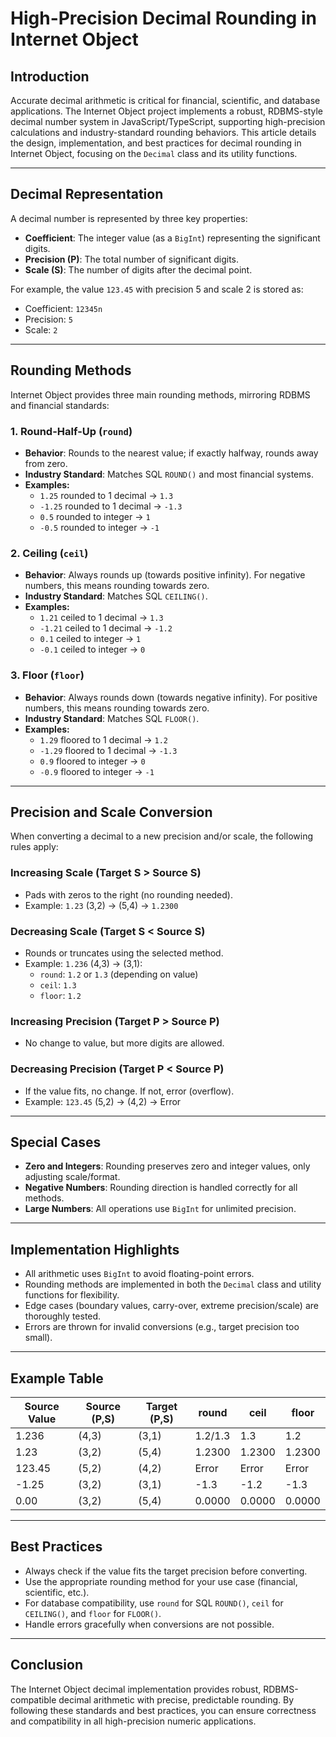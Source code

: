 # High-Precision Decimal Rounding in Internet Object

## Introduction

Accurate decimal arithmetic is critical for financial, scientific, and database applications. The Internet Object project implements a robust, RDBMS-style decimal number system in JavaScript/TypeScript, supporting high-precision calculations and industry-standard rounding behaviors. This article details the design, implementation, and best practices for decimal rounding in Internet Object, focusing on the `Decimal` class and its utility functions.

---

## Decimal Representation

A decimal number is represented by three key properties:
- **Coefficient**: The integer value (as a `BigInt`) representing the significant digits.
- **Precision (P)**: The total number of significant digits.
- **Scale (S)**: The number of digits after the decimal point.

For example, the value `123.45` with precision 5 and scale 2 is stored as:
- Coefficient: `12345n`
- Precision: `5`
- Scale: `2`

---

## Rounding Methods

Internet Object provides three main rounding methods, mirroring RDBMS and financial standards:

### 1. Round-Half-Up (`round`)
- **Behavior**: Rounds to the nearest value; if exactly halfway, rounds away from zero.
- **Industry Standard**: Matches SQL `ROUND()` and most financial systems.
- **Examples:**
  - `1.25` rounded to 1 decimal → `1.3`
  - `-1.25` rounded to 1 decimal → `-1.3`
  - `0.5` rounded to integer → `1`
  - `-0.5` rounded to integer → `-1`

### 2. Ceiling (`ceil`)
- **Behavior**: Always rounds up (towards positive infinity). For negative numbers, this means rounding towards zero.
- **Industry Standard**: Matches SQL `CEILING()`.
- **Examples:**
  - `1.21` ceiled to 1 decimal → `1.3`
  - `-1.21` ceiled to 1 decimal → `-1.2`
  - `0.1` ceiled to integer → `1`
  - `-0.1` ceiled to integer → `0`

### 3. Floor (`floor`)
- **Behavior**: Always rounds down (towards negative infinity). For positive numbers, this means rounding towards zero.
- **Industry Standard**: Matches SQL `FLOOR()`.
- **Examples:**
  - `1.29` floored to 1 decimal → `1.2`
  - `-1.29` floored to 1 decimal → `-1.3`
  - `0.9` floored to integer → `0`
  - `-0.9` floored to integer → `-1`

---

## Precision and Scale Conversion

When converting a decimal to a new precision and/or scale, the following rules apply:

### Increasing Scale (Target S > Source S)
- Pads with zeros to the right (no rounding needed).
- Example: `1.23` (3,2) → (5,4) → `1.2300`

### Decreasing Scale (Target S < Source S)
- Rounds or truncates using the selected method.
- Example: `1.236` (4,3) → (3,1):
  - `round`: `1.2` or `1.3` (depending on value)
  - `ceil`: `1.3`
  - `floor`: `1.2`

### Increasing Precision (Target P > Source P)
- No change to value, but more digits are allowed.

### Decreasing Precision (Target P < Source P)
- If the value fits, no change. If not, error (overflow).
- Example: `123.45` (5,2) → (4,2) → Error

---

## Special Cases

- **Zero and Integers**: Rounding preserves zero and integer values, only adjusting scale/format.
- **Negative Numbers**: Rounding direction is handled correctly for all methods.
- **Large Numbers**: All operations use `BigInt` for unlimited precision.

---

## Implementation Highlights

- All arithmetic uses `BigInt` to avoid floating-point errors.
- Rounding methods are implemented in both the `Decimal` class and utility functions for flexibility.
- Edge cases (boundary values, carry-over, extreme precision/scale) are thoroughly tested.
- Errors are thrown for invalid conversions (e.g., target precision too small).

---

## Example Table

| Source Value | Source (P,S) | Target (P,S) | round   | ceil    | floor   |
|--------------|--------------|--------------|---------|---------|---------|
| 1.236        | (4,3)        | (3,1)        | 1.2/1.3 | 1.3     | 1.2     |
| 1.23         | (3,2)        | (5,4)        | 1.2300  | 1.2300  | 1.2300  |
| 123.45       | (5,2)        | (4,2)        | Error   | Error   | Error   |
| -1.25        | (3,2)        | (3,1)        | -1.3    | -1.2    | -1.3    |
| 0.00         | (3,2)        | (5,4)        | 0.0000  | 0.0000  | 0.0000  |

---

## Best Practices

- Always check if the value fits the target precision before converting.
- Use the appropriate rounding method for your use case (financial, scientific, etc.).
- For database compatibility, use `round` for SQL `ROUND()`, `ceil` for `CEILING()`, and `floor` for `FLOOR()`.
- Handle errors gracefully when conversions are not possible.

---

## Conclusion

The Internet Object decimal implementation provides robust, RDBMS-compatible decimal arithmetic with precise, predictable rounding. By following these standards and best practices, you can ensure correctness and compatibility in all high-precision numeric applications.
